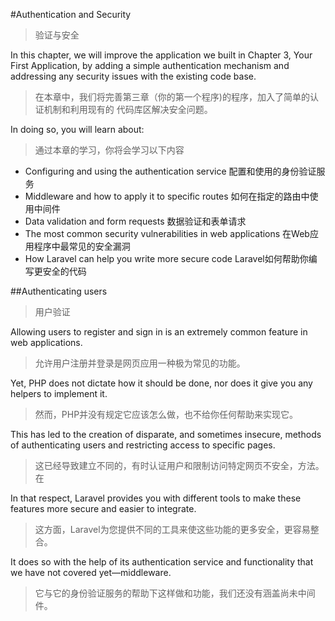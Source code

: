 #Authentication and Security
>验证与安全

In this chapter, we will improve the application we built in Chapter 3, Your First
Application, by adding a simple authentication mechanism and addressing any
security issues with the existing code base. 
>在本章中，我们将完善第三章（你的第一个程序)的程序，加入了简单的认证机制和利用现有的
代码库区解决安全问题。


In doing so, you will learn about: 
>通过本章的学习，你将会学习以下内容

* Configuring and using the authentication service 配置和使用的身份验证服务
* Middleware and how to apply it to specific routes 如何在指定的路由中使用中间件
* Data validation and form requests 数据验证和表单请求
* The most common security vulnerabilities in web applications 在Web应用程序中最常见的安全漏洞
* How Laravel can help you write more secure code  Laravel如何帮助你编写更安全的代码

##Authenticating users
>用户验证

Allowing users to register and sign in is an extremely common feature in web applications. 
>允许用户注册并登录是网页应用一种极为常见的功能。

Yet, PHP does not dictate how it should be done, nor does it give you any helpers to implement it. 
>然而，PHP并没有规定它应该怎么做，也不给你任何帮助来实现它。

This has led to the creation of disparate, and sometimes
insecure, methods of authenticating users and restricting access to specific pages. 
>这已经导致建立不同的，有时认证用户和限制访问特定网页不安全，方法。 在

In that respect, Laravel provides you with different tools to make these features more
secure and easier to integrate. 
>这方面，Laravel为您提供不同的工具来使这些功能的更多安全，更容易整合。

It does so with the help of its authentication service
and functionality that we have not covered yet—middleware.
>它与它的身份验证服务的帮助下这样做和功能，我们还没有涵盖尚未中间件。
